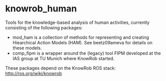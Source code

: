 knowrob_human
=============

Tools for the knowledge-based analysis of human activities, currently
consisting of the following packages:

  * mod_ham is a collection of methods for representing and creating
    Hiearchical Action Models (HAM). See beetz09ameva for details on these models.
  * comp_fipm is a wrapper around the (legacy) tool FIPM developed at the IAS
    group at TU Munich where KnowRob started.

These packages depend on the KnowRob ROS stack: http://ros.org/wiki/knowrob
    